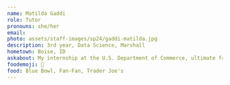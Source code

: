 ```yaml
---
name: Matilda Gaddi
role: Tutor
pronouns: she/her
email:
photo: assets/staff-images/sp24/gaddi-matilda.jpg
description: 3rd year, Data Science, Marshall
hometown: Boise, ID
askabout: My internship at the U.S. Department of Commerce, ultimate frisbee, friendship bracelets, Argentina
foodemoji: 🍓
food: Blue Bowl, Fan-Fan, Trader Joe's
---
```

